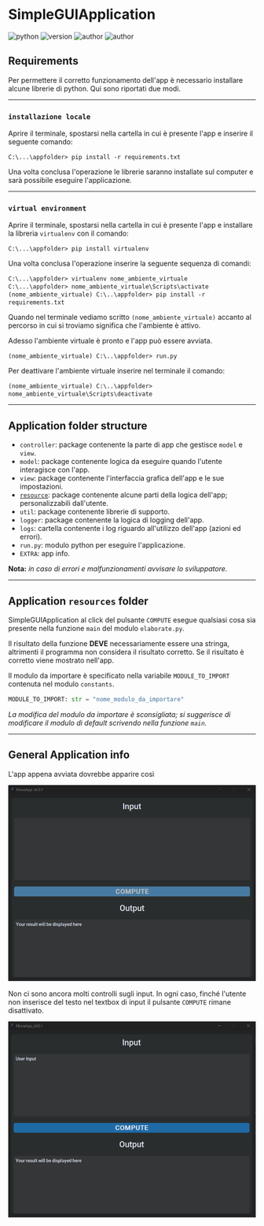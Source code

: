 # SimpleGUIApplication

![python](https://img.shields.io/static/v1?label=python&message=3.10&color=green&style=for-the-badge) ![version](https://img.shields.io/static/v1?label=version&message=0.0.1-alpha&color=green&style=for-the-badge) ![author](https://img.shields.io/static/v1?label=author&message=Mova801&color=blue&style=for-the-badge) ![author](https://img.shields.io/static/v1?label=license&message=MIT&color=important&style=for-the-badge)

## Requirements

Per permettere il corretto funzionamento dell'app è necessario installare alcune librerie di python. Qui sono riportati
due modi.

---

### `installazione locale`

Aprire il terminale, spostarsi nella cartella in cui è presente l'app e inserire il seguente comando:

```shell
C:\...\appfolder> pip install -r requirements.txt
```

Una volta conclusa l'operazione le librerie saranno installate sul computer e sarà possibile eseguire l'applicazione.

---

### `virtual environment`

Aprire il terminale, spostarsi nella cartella in cui è presente l'app e installare la libreria `virtualenv` con il
comando:

```shell
C:\...\appfolder> pip install virtualenv
```

Una volta conclusa l'operazione inserire la seguente sequenza di comandi:

```shell
C:\...\appfolder> virtualenv nome_ambiente_virtuale
C:\...\appfolder> nome_ambiente_virtuale\Scripts\activate
(nome_ambiente_virtuale) C:\..\appfolder> pip install -r requirements.txt 
```

Quando nel terminale vediamo scritto `(nome_ambiente_virtuale)` accanto al percorso in cui si troviamo significa che
l'ambiente è attivo.

Adesso l'ambiente virtuale è pronto e l'app può essere avviata.

```shell
(nome_ambiente_virtuale) C:\..\appfolder> run.py
```

Per deattivare l'ambiente virtuale inserire nel terminale il comando:

```shell
(nome_ambiente_virtuale) C:\..\appfolder> nome_ambiente_virtuale\Scripts\deactivate
```

---

## Application folder structure

- `controller`: package contenente la parte di app che gestisce `model` e `view`.
- `model`: package contenente logica da eseguire quando l'utente interagisce con l'app.
- `view`: package contenente l'interfaccia grafica dell'app e le sue impostazioni.
- [`resource`](#resources): package contenente alcune parti della logica dell'app; personalizzabili dall'utente.
- `util`: package contenente librerie di supporto.
- `logger`: package contenente la logica di logging dell'app.
- `logs`: cartella contenente i log riguardo all'utilizzo dell'app (azioni ed errori).
- `run.py`: modulo python per eseguire l'applicazione.
- `EXTRA`: app info.

__Nota:__ _in caso di errori e malfunzionamenti avvisare lo sviluppatore._

---

## Application `resources` folder

SimpleGUIApplication al click del pulsante `COMPUTE` esegue qualsiasi cosa sia presente nella funzione `main` del
modulo `elaborate.py`.

Il risultato della funzione __DEVE__ necessariamente essere una stringa, altrimenti il programma non considera il
risultato corretto. Se il risultato è corretto viene mostrato nell'app.

Il modulo da importare è specificato nella variabile `MODULE_TO_IMPORT` contenuta nel modulo `constants`.

```python
MODULE_TO_IMPORT: str = "nome_modulo_da_importare"
```

_La modifica del modulo da importare è sconsigliata; si suggerisce di modificare il modulo di default scrivendo nella
funzione `main`._

---

## General Application info

L'app appena avviata dovrebbe apparire così

<img alt="just started app" src="EXTRA\app_layout.png" title="started app" width="600"/>

Non ci sono ancora molti controlli sugli input. In ogni caso, finché l'utente non inserisce del testo nel textbox di
input il pulsante `COMPUTE` rimane disattivato.

<img alt="just started app" src="EXTRA\app_layout2.png" title="started app" width="600"/>
